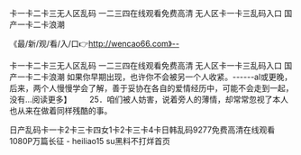 卡一卡二卡三无人区乱码
一二三四在线观看免费高清
无人区卡一卡三乱码入口
国产一卡二卡浪潮


《最/新/观/看/入/口👉http://wencao66.com》--

卡一卡二卡三无人区乱码
一二三四在线观看免费高清
无人区卡一卡三乱码入口
国产一卡二卡浪潮
如果你早期出现，也许你不会被另一个人收紧。------al或更晚，后来，两个人慢慢学会了解，善于妥协在各自的爱情经历中，可能不会走到一起，没有...阅读更多】
　　25．咱们被人妨害，说着旁人的薄情，却常常忽视了本人也从来在做着同样残酷的事。





日产乱码卡一卡2卡三卡四女1卡2卡三卡4卡日韩乱码9277免费高清在线观看 1080P万篇长征 - heiliao15 su黑料不打烊首页
